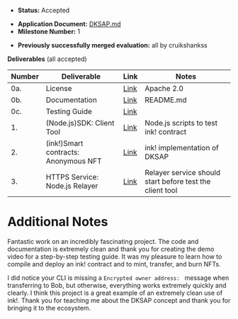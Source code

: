 - **Status:** Accepted

* **Application Document:** [DKSAP.md](https://github.com/w3f/Grants-Program/blob/master/applications/DKSAP.md)
* **Milestone Number:** 1

- **Previously successfully merged evaluation:** all by cruikshankss

**Deliverables** (all accepted)

| Number | Deliverable                          | Link                                                                                    | Notes                                                    |
| ------ | ------------------------------------ | --------------------------------------------------------------------------------------- | -------------------------------------------------------- |
| 0a.    | License                              | [Link](https://github.com/GreenLemonProtocol/dksap-polkadot/blob/main/LICENSE)          | Apache 2.0                                               |
| 0b.    | Documentation                        | [Link](https://github.com/GreenLemonProtocol/dksap-polkadot/blob/main/README.md)        | README.md                                                |
| 0c.    | Testing Guide                        | [Link](https://github.com/GreenLemonProtocol/dksap-polkadot/blob/main/README.md)        |
| 1.     | (Node.js)SDK: Client Tool            | [Link](https://github.com/GreenLemonProtocol/dksap-polkadot/tree/main/client)           | Node.js scripts to test ink! contract                    |
| 2.     | (ink!)Smart contracts: Anonymous NFT | [Link](https://github.com/GreenLemonProtocol/dksap-polkadot/blob/main/erc721/lib.rs)    | ink! implementation of DKSAP                             |
| 3.     | HTTPS Service: Node.js Relayer       | [Link](https://github.com/GreenLemonProtocol/dksap-polkadot/blob/main/relayer/index.js) | Relayer service should start before test the client tool |

# Additional Notes

Fantastic work on an incredibly fascinating project. The code and documentation is extremely clean and thank you for creating the demo video for a step-by-step testing guide. It was my pleasure to learn how to compile and deploy an ink! contract and to mint, transfer, and burn NFTs.

I did notice your CLI is missing a `Encrypted owner address: ` message when transferring to Bob, but otherwise, everything works extremely quickly and clearly. I think this project is a great example of an extremely clean use of ink!. Thank you for teaching me about the DKSAP concept and thank you for bringing it to the ecosystem.
